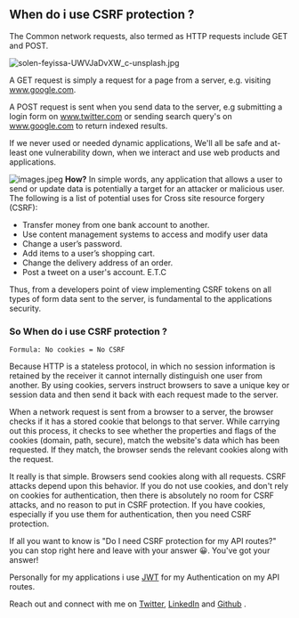 ## When do i use CSRF protection ?

The Common network  requests, also termed as HTTP requests include GET and POST.  

![solen-feyissa-UWVJaDvXW_c-unsplash.jpg](https://cdn.hashnode.com/res/hashnode/image/upload/v1596461584912/hVGD9f8Ag.jpeg)

 A GET request is simply a request for a page from a server, e.g. visiting www.google.com.

 A POST request is sent when you send data to the server, e.g submitting a login form on www.twitter.com or sending search query's on www.google.com to return indexed results.

If we never used or needed dynamic applications, We'll all be safe and at-least  one vulnerability down, when we interact and use  web products and applications.


![images.jpeg](https://cdn.hashnode.com/res/hashnode/image/upload/v1596461219393/R7ng9qAsI.jpeg)
**How?** 
In simple words, any application that allows a user to send or update data is potentially a target for an attacker or malicious user. The following is a list of potential uses for Cross site resource forgery (CSRF):

- Transfer money from one bank account to another.
- Use  content management systems to access and modify user data
- Change a user’s password.
- Add items to a user’s shopping cart.
- Change the delivery address of an order.
- Post a tweet on a user's account. 
E.T.C

Thus, from a developers point of view  implementing CSRF tokens on all types of form data sent to the server, is fundamental to the applications security.

### So When do i use CSRF protection ?

```
Formula: No cookies = No CSRF
``` 

Because HTTP is a stateless protocol, in which no session information is retained by the receiver  it cannot internally distinguish one user from another. By using cookies, servers instruct browsers to save a unique key or session data and then send it back with each request made to the server.

When a network request is sent from a browser to a  server, the browser checks if it has a stored cookie that belongs to that server. While carrying out this process, it checks to see whether the properties and flags of the cookies (domain, path, secure), match the website's data which has been requested. If they match, the browser sends the relevant cookies along with the request.

It really is that simple. Browsers send cookies along with all requests. CSRF attacks depend upon this behavior. If you do not use cookies, and don't rely on cookies for authentication, then there is absolutely no room for CSRF attacks, and no reason to put in CSRF protection. If you have cookies, especially if you use them for authentication, then you need CSRF protection.

 If all you want to know is "Do I need CSRF protection for my API routes?" you can stop right here and leave with your answer 😀. You've got your answer!

Personally for my applications i use [JWT](https://jwt.io/) for my Authentication on my API routes.

Reach out and connect with me on [Twitter](https://twitter.com/I_am_nextwebb), [LinkedIn](https://www.linkedin.com/in/peterson-oaikhenah-102645144/) and [Github](https://github.com/nextwebb) .

